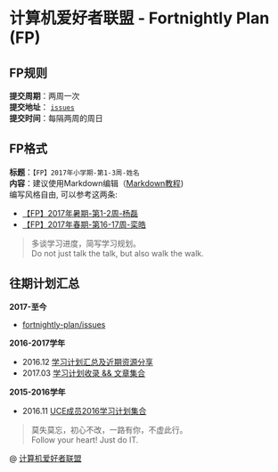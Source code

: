 # 计算机爱好者联盟 - Fortnightly Plan (FP)  

## FP规则  
**提交周期**：两周一次  
**提交地址**： [`issues`](https://github.com/UCE-group/fortnightly-plan/issues)  
**提交时间**：每隔两周的周日  

## FP格式   
**标题**：`【FP】2017年小学期-第1-3周-姓名`  
**内容**：建议使用Markdown编辑（[Markdown教程](http://www.zybuluo.com/mdeditor))  
编写风格自由, 可以参考这两条:    
* [【FP】2017年暑期-第1-2周-杨磊](https://github.com/UCE-group/fortnightly-plan/issues/63)
* [【FP】2017年春期-第16-17周-栾皓](https://github.com/UCE-group/fortnightly-plan/issues/43)

> 多谈学习进度，简写学习规划。  
> Do not just talk the talk, but also walk the walk.  
<!--
## wiki规则  
**分享地址**：[`Wiki`](https://github.com/UCE-group/fortnightly-plan/wiki)  
**分享内容**：技术心得，学习笔记，读过的精彩博文等（鼓励原创）  

## wiki格式  
**标题**：简明扼要，主题明确。  
格式如：【计算机二级】公共基础知识 BY 叶根生  
反例：【Wiki】知识分享  
-->
## 往期计划汇总

**2017-至今**
* [fortnightly-plan/issues](https://github.com/UCE-group/fortnightly-plan/issues)

**2016-2017学年**
* 2016.12 [学习计划汇总及近期资源分享](https://www.zybuluo.com/0xl2oot/note/580249)
* 2017.03 [学习计划收录 && 文章集合](https://www.zybuluo.com/0xl2oot/note/673864)


**2015-2016学年**
* 2016.11 [UCE成员2016学习计划集合](https://www.zybuluo.com/diyer22/note/372766)  

> 莫失莫忘，初心不改，一路有你，不虚此行。  
> Follow your heart! Just do IT.  

@ [计算机爱好者联盟](http://www.buctuce.com)
